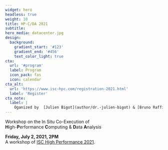 ```yaml
---
widget: hero
headless: true
weight: 10
title: HP-C/DA 2021
subtitle: 
hero_media: datacenter.jpg
design:
  background:
    gradient_start: '#123'
    gradient_end: '#456'
    text_color_light: true
cta:
  url: '#program'
  label: Program
  icon_pack: fas
  icon: calendar
cta_alt:
  url: 'https://www.isc-hpc.com/registration-2021.html'
  label: 'Register'
cta_note:
  label: |
    Oganized by  [Julien Bigot](author/dr.-julien-bigot) & [Bruno Raffin](author/dr.-bruno-raffin).
---
```

Workshop on the In Situ Co-Execution of <br> **H**igh-**P**erformance **C**omputing & **D**ata **A**nalysis

**Friday, July 2, 2021, 2PM** <br>
A workshop of [ISC High Performance 2021](https://www.isc-hpc.com/).
